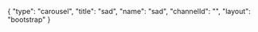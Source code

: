 {
    "type": "carousel",
    "title": "sad",
    "name": "sad",
    "channelId": "",
    "layout": "bootstrap"
}